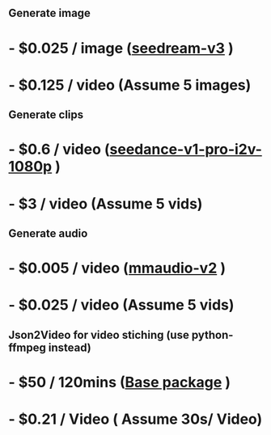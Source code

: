 ## Generate image
# - $0.025 / image ([seedream-v3](https://wavespeed.ai/models/bytedance/seedream-v3) )
# - $0.125 / video (Assume 5 images)


## Generate clips
# - $0.6 / video ([seedance-v1-pro-i2v-1080p](https://wavespeed.ai/models/bytedance/seedance-v1-pro-i2v-1080p) )
# - $3 / video (Assume 5 vids)


## Generate audio
# - $0.005 / video ([mmaudio-v2](https://wavespeed.ai/models/wavespeed-ai/mmaudio-v2) )
# - $0.025 / video (Assume 5 vids)


## Json2Video for video stiching (use python-ffmpeg instead)
# - $50 / 120mins ([Base package](https://json2video.com/pricing/) )
# - $0.21 / Video ( Assume 30s/ Video)
